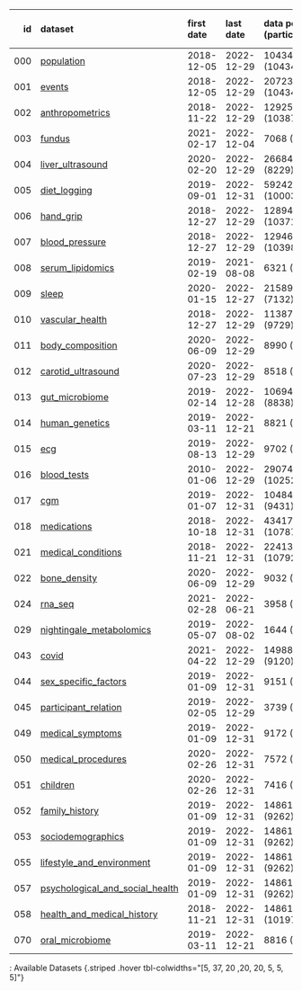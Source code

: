 |   id | dataset                                                                              | first date   | last date   | data points (participants)   | tabular data   | time series data   | image data   |
|-----:|:-------------------------------------------------------------------------------------|:-------------|:------------|:-----------------------------|:---------------|:-------------------|:-------------|
|  000 | [population](datasets/000-population.html)                                           | 2018-12-05   | 2022-12-29  | 10434 (10434)                | ✓              |                    |              |
|  001 | [events](datasets/001-events.html)                                                   | 2018-12-05   | 2022-12-29  | 20723 (10434)                | ✓              |                    |              |
|  002 | [anthropometrics](datasets/002-anthropometrics.html)                                 | 2018-11-22   | 2022-12-29  | 12925 (10387)                | ✓              |                    |              |
|  003 | [fundus](datasets/003-fundus.html)                                                   | 2021-02-17   | 2022-12-04  | 7068 (7038)                  | ✓              |                    | ✓            |
|  004 | [liver_ultrasound](datasets/004-liver_ultrasound.html)                               | 2020-02-20   | 2022-12-29  | 26684 (8229)                 | ✓              |                    |              |
|  005 | [diet_logging](datasets/005-diet_logging.html)                                       | 2019-09-01   | 2022-12-31  | 5924216 (10003)              | ✓              |                    |              |
|  006 | [hand_grip](datasets/006-hand_grip.html)                                             | 2018-12-27   | 2022-12-29  | 12894 (10371)                | ✓              |                    |              |
|  007 | [blood_pressure](datasets/007-blood_pressure.html)                                   | 2018-12-27   | 2022-12-29  | 12946 (10398)                | ✓              |                    |              |
|  008 | [serum_lipidomics](datasets/008-serum_lipidomics.html)                               | 2019-02-19   | 2021-08-08  | 6321 (6144)                  | ✓              |                    |              |
|  009 | [sleep](datasets/009-sleep.html)                                                     | 2020-01-15   | 2022-12-27  | 21589 (7132)                 | ✓              | ✓                  |              |
|  010 | [vascular_health](datasets/010-vascular_health.html)                                 | 2018-12-27   | 2022-12-29  | 11387 (9729)                 | ✓              |                    |              |
|  011 | [body_composition](datasets/011-body_composition.html)                               | 2020-06-09   | 2022-12-29  | 8990 (8411)                  | ✓              |                    |              |
|  012 | [carotid_ultrasound](datasets/012-carotid_ultrasound.html)                           | 2020-07-23   | 2022-12-29  | 8518 (7988)                  | ✓              |                    |              |
|  013 | [gut_microbiome](datasets/013-gut_microbiome.html)                                   | 2019-02-14   | 2022-12-28  | 10694 (8838)                 | ✓              |                    |              |
|  014 | [human_genetics](datasets/014-human_genetics.html)                                   | 2019-03-11   | 2022-12-21  | 8821 (8821)                  | ✓              |                    |              |
|  015 | [ecg](datasets/015-ecg.html)                                                         | 2019-08-13   | 2022-12-29  | 9702 (8085)                  | ✓              | ✓                  |              |
|  016 | [blood_tests](datasets/016-blood_tests.html)                                         | 2010-01-06   | 2022-12-29  | 29074 (10252)                | ✓              |                    |              |
|  017 | [cgm](datasets/017-cgm.html)                                                         | 2019-01-07   | 2022-12-31  | 104845 (9431)                | ✓              | ✓                  |              |
|  018 | [medications](datasets/018-medications.html)                                         | 2018-10-18   | 2022-12-31  | 43417 (10787)                | ✓              |                    |              |
|  021 | [medical_conditions](datasets/021-medical_conditions.html)                           | 2018-11-21   | 2022-12-31  | 22413 (10792)                | ✓              |                    |              |
|  022 | [bone_density](datasets/022-bone_density.html)                                       | 2020-06-09   | 2022-12-29  | 9032 (8459)                  | ✓              |                    |              |
|  024 | [rna_seq](datasets/024-rna_seq.html)                                                 | 2021-02-28   | 2022-06-21  | 3958 (3863)                  | ✓              |                    |              |
|  029 | [nightingale_metabolomics](datasets/029-nightingale_metabolomics.html)               | 2019-05-07   | 2022-08-02  | 1644 (1552)                  | ✓              |                    |              |
|  043 | [covid](datasets/043-covid.html)                                                     | 2021-04-22   | 2022-12-29  | 14988 (9120)                 | ✓              |                    |              |
|  044 | [sex_specific_factors](datasets/044-sex_specific_factors.html)                       | 2019-01-09   | 2022-12-31  | 9151 (8759)                  | ✓              |                    |              |
|  045 | [participant_relation](datasets/045-participant_relation.html)                       | 2019-02-05   | 2022-12-29  | 3739 (3106)                  | ✓              |                    |              |
|  049 | [medical_symptoms](datasets/049-medical_symptoms.html)                               | 2019-01-09   | 2022-12-31  | 9172 (8719)                  | ✓              |                    |              |
|  050 | [medical_procedures](datasets/050-medical_procedures.html)                           | 2020-02-26   | 2022-12-31  | 7572 (7383)                  | ✓              |                    |              |
|  051 | [children](datasets/051-children.html)                                               | 2020-02-26   | 2022-12-31  | 7416 (7383)                  | ✓              |                    |              |
|  052 | [family_history](datasets/052-family_history.html)                                   | 2019-01-09   | 2022-12-31  | 14861 (9262)                 | ✓              |                    |              |
|  053 | [sociodemographics](datasets/053-sociodemographics.html)                             | 2019-01-09   | 2022-12-31  | 14861 (9262)                 | ✓              |                    |              |
|  055 | [lifestyle_and_environment](datasets/055-lifestyle_and_environment.html)             | 2019-01-09   | 2022-12-31  | 14861 (9262)                 | ✓              |                    |              |
|  057 | [psychological_and_social_health](datasets/057-psychological_and_social_health.html) | 2019-01-09   | 2022-12-31  | 14861 (9262)                 | ✓              |                    |              |
|  058 | [health_and_medical_history](datasets/058-health_and_medical_history.html)           | 2018-11-21   | 2022-12-31  | 14861 (10197)                | ✓              |                    |              |
|  070 | [oral_microbiome](datasets/070-oral_microbiome.html)                                 | 2019-03-11   | 2022-12-21  | 8816 (8816)                  | ✓              |                    |              |

: Available Datasets {.striped .hover tbl-colwidths="[5, 37, 20 ,20, 20, 5, 5, 5]"}
